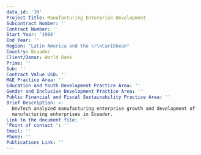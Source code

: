 ```yaml
---
data_id: '38'
Project Title: Manufacturing Enterprise Development
Subcontract Number: ''
Contract Number: ''
Start Year: '1988'
End Year: ''
Region: "Latin America and the \r\nCaribbean"
Country: Ecuador
Client/Donor: World Bank
Prime: ''
Sub: ''
Contract Value USD: ''
M&E Practice Area: ''
Education and Youth Development Practice Area: ''
Gender and Inclusive Development Practice Area: ''
Public Financial and Fiscal Sustainability Practice Area: ''
Brief Description: >-
  DevTech analyzed manufacturing enterprise growth and development of
  manufacturing enterprises in Ecuador.
Link to the document file: ''
'Point of contact ': ''
Email: ''
Phone: ''
Publications Link: ''
---
```

